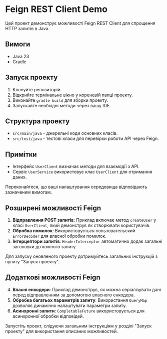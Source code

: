 # Feign REST Client Demo

Цей проект демонструє можливості Feign REST Client для спрощення HTTP запитів в Java.

## Вимоги

- Java 23
- Gradle

## Запуск проекту

1. Клонуйте репозиторій.
2. Відкрийте термінальне вікно у кореневій папці проекту.
3. Виконайте `gradle build` для зборки проекту.
4. Запускайте необхідні методи через вашу IDE.

## Структура проекту
- `src/main/java` - джерельні коди основних класів.
- `src/test/java` - тестові класи для перевірки роботи API через Feign.

## Примітки

- Інтерфейс `UserClient` визначає методи для взаємодії з API.
- Сервіс `UserService` використовує клас `UserClient` для отримання даних.

Переконайтеся, що ваші налаштування середовища відповідають зазначеним вимогам.

## Розширені можливості Feign

1. **Відправлення POST запитів**: Приклад включає метод `createUser` у класі `UserClient`, який демонструє як створювати користувачів.
2. **Обробка помилок**: Використовується пользовательский `ErrorDecoder` для власної обробки помилок.
3. **Інтерцептори запитів**: `HeaderInterceptor` автоматично додає загальні заголовки до кожного запиту.

Для запуску оновленого проекту дотримуйтесь загальних інструкцій з пункту "Запуск проекту".

## Додаткові можливості Feign

4. **Власні енкодери**: Приклад демонструє, як можна серіалізувати дані перед відправленням за допомогою власного енкодера.
5. **Обробка багатьох параметрів запиту**: Використання `QueryMap` дозволяє динамічно налаштувати параметри запиту.
6. **Асинхронні запити**: `CompletableFuture` використовується для асинхронної обробки відповідей.

Запустіть проект, слідуючи загальним інструкціям у розділі "Запуск проекту" для використання описаних можливостей.